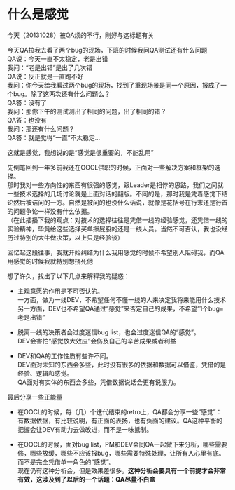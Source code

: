 什么是感觉
====
今天（20131028）被QA烦的不行，刚好与这标题有关

今天QA拉我去看了两个bug的现场，下班的时候我问QA测试还有什么问题
<br/>QA说：今天一直不太稳定，老是出错
<br/>我问：“老是出错”是出了几次错
<br/>QA说：反正就是一直跑不好
<br/>我问：你今天给我看过两个bug的现场，找到了重现场景是同一个原因，报成了一个bug。除了这两次还有什么问题么？
<br/>QA答：没有了
<br/>我问：那你下午的测试测出了相同的问题，出了相同的错？
<br/>QA答：也没有
<br/>我问：那还有什么问题？
<br/>QA答：就是觉得“一直”不太稳定...

这就是感觉，我想说的是“感觉是很重要的，不能乱用”

先倒笔回到一年多前我还在OOCL供职的时候，正面对一些解决方案和框架的选择。
<br/>那时我对一些方向性的东西有很强的感觉，跟Leader是相悖的思路，我们之间就一些技术选择的几场讨论就是上面对话的翻版。不同的是，那时我是凭着感觉下结论然后被诘问的一方。自然是被问的也没什么话说，就像是花括号在行末还是行首的问题争论一样没有什么依据。
<br/>（在此插播下我的观点：对技术的选择往往是凭借一线的经验感觉，还凭借一线的实验精神，毕竟给这些选择买单擦屁股的还是一线人员。当然不可否认，我也没经历过特别的大牛做决策，以上只是经验谈）

回忆起这段往事，我就开始纠结为什么我用感觉的时候不希望别人阻碍我，而QA用感觉的时候我就特别想挠死他

想了许久，找出了以下几点来解释我的疑惑：

* 主观意愿的作用是不可否认的。<br/>一方面，做为一线DEV，不希望任何不懂一线的人来决定我将来能用什么技术<br/>另一方面，DEV也不希望QA通过“感觉”来否定自己的成果，不希望“1个bug=老是出错”

* 脱离一线的决策者会过度迷信bug list，也会过度迷信QA的“感觉”。<br/>DEV会害怕“感觉放大效应”会伤及自己的辛苦成果或者利益


* DEV和QA的工作性质有些许不同。<br/>DEV面对未知的东西会多些，此时没有很多的依据和数据可以借鉴，凭借的是经验、逻辑和感觉。<br/>QA面对有实体的东西会多些，凭借数据说话会更有说服力。

最后分享一些正能量

* 在OOCL的时候，每（几）个迭代结束的retro上，QA都会分享一些“感觉”：有数据依据，有比较说明，有正面的表扬，也有负面的建议。QA这种平衡的把握会让DEV有动力去做改进，而不是一味抵制。

* 在OOCL的时候，面对bug list，PM和DEV会同QA一起做下来分析，哪些需要修，哪些放缓，哪些不应该报bug，哪些需要特殊处理，让所有人心里有底。而不是完全凭借单一角色的“感觉”。<br/>现在仍有这种分析会，但是效果差很多。<b>这种分析会要具有一个前提才会非常有效，这涉及到了以后的一个话题：QA尽量不白盒</b>
